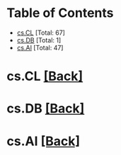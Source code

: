<div id=toc></div>

# Table of Contents

- [cs.CL](#cs.CL) [Total: 67]
- [cs.DB](#cs.DB) [Total: 1]
- [cs.AI](#cs.AI) [Total: 47]


<div id='cs.CL'></div>

# cs.CL [[Back]](#toc)



<div id='cs.DB'></div>

# cs.DB [[Back]](#toc)



<div id='cs.AI'></div>

# cs.AI [[Back]](#toc)

